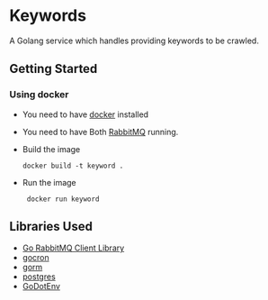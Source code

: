 # Keywords

A Golang service which handles providing keywords to be crawled.

## Getting Started

### Using docker

- You need to have [docker](https://www.docker.com/) installed
  
- You need to have Both [RabbitMQ](https://hub.docker.com/_/rabbitmq) running.
  
- Build the image
  
    ```shell
   docker build -t keyword .
   ```

- Run the image

  ```shell
   docker run keyword
   ```

## Libraries Used

- [Go RabbitMQ Client Library](https://github.com/streadway/amqp)
- [gocron](https://github.com/go-co-op/gocron)
- [gorm](https://github.com/go-gorm/gorm)
- [postgres](https://github.com/go-gorm/postgres)
- [GoDotEnv](https://github.com/joho/godotenv)

